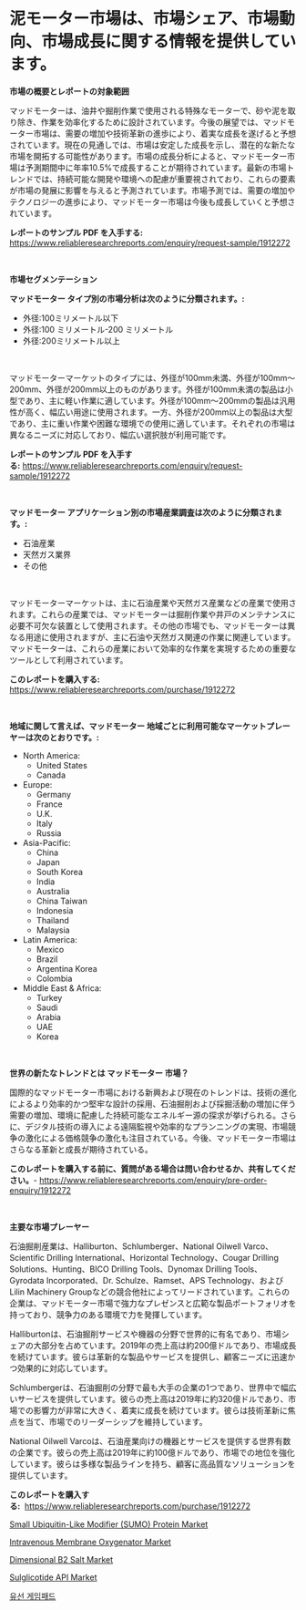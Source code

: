 <p><h1>泥モーター市場は、市場シェア、市場動向、市場成長に関する情報を提供しています。</h1></p><p><strong>市場の概要とレポートの対象範囲</strong></p>
<p><p>マッドモーターは、油井や掘削作業で使用される特殊なモーターで、砂や泥を取り除き、作業を効率化するために設計されています。今後の展望では、マッドモーター市場は、需要の増加や技術革新の進歩により、着実な成長を遂げると予想されています。現在の見通しでは、市場は安定した成長を示し、潜在的な新たな市場を開拓する可能性があります。市場の成長分析によると、マッドモーター市場は予測期間中に年率10.5%で成長することが期待されています。最新の市場トレンドでは、持続可能な開発や環境への配慮が重要視されており、これらの要素が市場の発展に影響を与えると予測されています。市場予測では、需要の増加やテクノロジーの進歩により、マッドモーター市場は今後も成長していくと予想されています。</p></p>
<p><strong>レポートのサンプル PDF を入手する:</strong> <a href="https://www.reliableresearchreports.com/enquiry/request-sample/1912272">https://www.reliableresearchreports.com/enquiry/request-sample/1912272</a></p>
<p>&nbsp;</p>
<p><strong>市場セグメンテーション</strong></p>
<p><strong>マッドモーター タイプ別の市場分析は次のように分類されます。:</strong></p>
<p><ul><li>外径:100ミリメートル以下</li><li>外径:100 ミリメートル-200 ミリメートル</li><li>外径:200ミリメートル以上</li></ul></p>
<p>&nbsp;</p>
<p><p>マッドモーターマーケットのタイプには、外径が100mm未満、外径が100mm〜200mm、外径が200mm以上のものがあります。外径が100mm未満の製品は小型であり、主に軽い作業に適しています。外径が100mm〜200mmの製品は汎用性が高く、幅広い用途に使用されます。一方、外径が200mm以上の製品は大型であり、主に重い作業や困難な環境での使用に適しています。それぞれの市場は異なるニーズに対応しており、幅広い選択肢が利用可能です。</p></p>
<p><strong>レポートのサンプル PDF を入手する:</strong>&nbsp;<a href="https://www.reliableresearchreports.com/enquiry/request-sample/1912272">https://www.reliableresearchreports.com/enquiry/request-sample/1912272</a></p>
<p>&nbsp;</p>
<p><strong> マッドモーター アプリケーション別の市場産業調査は次のように分類されます。:</strong></p>
<p><ul><li>石油産業</li><li>天然ガス業界</li><li>その他</li></ul></p>
<p>&nbsp;</p>
<p><p>マッドモーターマーケットは、主に石油産業や天然ガス産業などの産業で使用されます。これらの産業では、マッドモーターは掘削作業や井戸のメンテナンスに必要不可欠な装置として使用されます。その他の市場でも、マッドモーターは異なる用途に使用されますが、主に石油や天然ガス関連の作業に関連しています。マッドモーターは、これらの産業において効率的な作業を実現するための重要なツールとして利用されています。</p></p>
<p><strong>このレポートを購入する:</strong>&nbsp; <a href="https://www.reliableresearchreports.com/purchase/1912272">https://www.reliableresearchreports.com/purchase/1912272</a></p>
<p>&nbsp;</p>
<p><strong>地域に関して言えば、マッドモーター 地域ごとに利用可能なマーケットプレーヤーは次のとおりです。:</strong></p>
<p><ul>
    <li>
        North America:
        <ul>
            <li>United States</li>
            <li>Canada</li>
        </ul>
    </li>
    <li>
        Europe:
        <ul>
            <li>Germany</li>
            <li>France</li>
            <li>U.K.</li>
            <li>Italy</li>
            <li>Russia</li>
        </ul>
    </li>
    <li>
        Asia-Pacific:
        <ul>
            <li>China</li>
            <li>Japan</li>
            <li>South Korea</li>
            <li>India</li>
            <li>Australia</li>
            <li>China Taiwan</li>
            <li>Indonesia</li>
            <li>Thailand</li>
            <li>Malaysia</li>
        </ul>
    </li>
    <li>
        Latin America:
        <ul>
            <li>Mexico</li>
            <li>Brazil</li>
            <li>Argentina Korea</li>
            <li>Colombia</li>
        </ul>
    </li>
    <li>
        Middle East & Africa:
        <ul>
            <li>Turkey</li>
            <li>Saudi</li>
            <li>Arabia</li>
            <li>UAE</li>
            <li>Korea</li>
        </ul>
    </li>
    </ul></p>
<p>&nbsp;</p>
<p><strong>世界の新たなトレンドとは マッドモーター 市場？</strong></p>
<p><p>国際的なマッドモーター市場における新興および現在のトレンドは、技術の進化によるより効率的かつ堅牢な設計の採用、石油掘削および採掘活動の増加に伴う需要の増加、環境に配慮した持続可能なエネルギー源の探求が挙げられる。さらに、デジタル技術の導入による遠隔監視や効率的なプランニングの実現、市場競争の激化による価格競争の激化も注目されている。今後、マッドモーター市場はさらなる革新と成長が期待されている。</p></p>
<p><strong>このレポートを購入する前に、質問がある場合は問い合わせるか、共有してください。</strong>- <a href="https://www.reliableresearchreports.com/enquiry/pre-order-enquiry/1912272">https://www.reliableresearchreports.com/enquiry/pre-order-enquiry/1912272</a></p>
<p>&nbsp;</p>
<p><strong>主要な市場プレーヤー</strong></p>
<p><p>石油掘削産業は、Halliburton、Schlumberger、National Oilwell Varco、Scientific Drilling International、Horizontal Technology、Cougar Drilling Solutions、Hunting、BICO Drilling Tools、Dynomax Drilling Tools、Gyrodata Incorporated、Dr. Schulze、Ramset、APS Technology、およびLilin Machinery Groupなどの競合他社によってリードされています。これらの企業は、マッドモーター市場で強力なプレゼンスと広範な製品ポートフォリオを持っており、競争力のある環境で力を発揮しています。</p><p>Halliburtonは、石油掘削サービスや機器の分野で世界的に有名であり、市場シェアの大部分を占めています。2019年の売上高は約200億ドルであり、市場成長を続けています。彼らは革新的な製品やサービスを提供し、顧客ニーズに迅速かつ効果的に対応しています。</p><p>Schlumbergerは、石油掘削の分野で最も大手の企業の1つであり、世界中で幅広いサービスを提供しています。彼らの売上高は2019年に約320億ドルであり、市場での影響力が非常に大きく、着実に成長を続けています。彼らは技術革新に焦点を当て、市場でのリーダーシップを維持しています。</p><p>National Oilwell Varcoは、石油産業向けの機器とサービスを提供する世界有数の企業です。彼らの売上高は2019年に約100億ドルであり、市場での地位を強化しています。彼らは多様な製品ラインを持ち、顧客に高品質なソリューションを提供しています。</p></p>
<p><strong>このレポートを購入する:</strong>&nbsp;&nbsp;<a href="https://www.reliableresearchreports.com/purchase/1912272">https://www.reliableresearchreports.com/purchase/1912272</a></p>
<p><p><a href="https://issuu.com/reportprime-2/docs/small-ubiquitin-like-modifier-sumo-protein-market-">Small Ubiquitin-Like Modifier (SUMO) Protein Market</a></p><p><a href="https://scarlet-rocket-c63.notion.site/Intravenous-Membrane-Oxygenator-Market-Size-Growth-Outlook-from-2024-to-2031-projecting-at-Market--78949c72e8504871bbf836a698735746">Intravenous Membrane Oxygenator Market</a></p><p><a href="https://view.publitas.com/reportprime-1/dimensional-b2-salt-market-size-global-industry-overview-market-segmentation-and-forecast-2024-to-2031/">Dimensional B2 Salt Market</a></p><p><a href="https://issuu.com/reportprime-2/docs/sulglicotide-api-market-size-2030.pptx">Sulglicotide API Market</a></p><p><a href="https://medium.com/@cute_priencsss/%EC%99%80%EC%9D%B4%EC%96%B4%EB%93%9C-%EA%B2%8C%EC%9E%84%ED%8C%A8%EB%93%9C-%EC%8B%9C%EC%9E%A5-2031%EB%85%84%EA%B9%8C%EC%A7%80%EC%9D%98-%EC%84%B1%EA%B3%B5%EC%A0%81%EC%9D%B8-%EB%B9%84%EC%A6%88%EB%8B%88%EC%8A%A4-%EC%A0%84%EB%9E%B5%EC%9D%84-%EC%9C%84%ED%95%9C-%EC%97%B4%EC%87%A0-4aa50c8c7d9f">유선 게임패드</a></p></p>